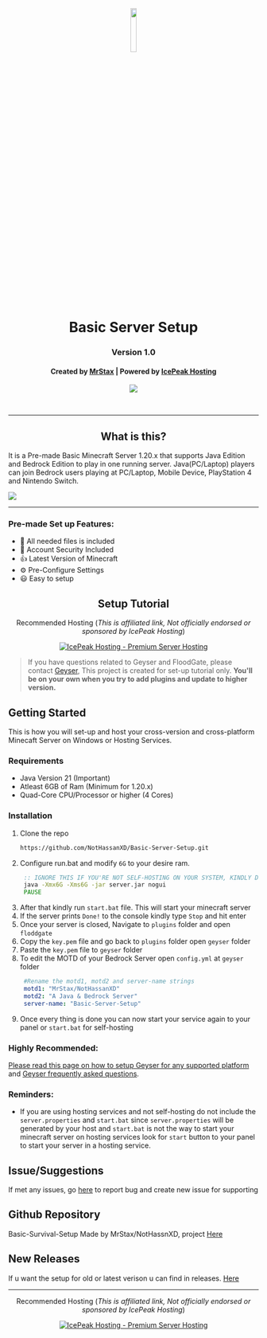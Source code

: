 <div align="center">
<img src="https://lh3.googleusercontent.com/HbmlfI9ZwNYN0J9S68DCWR3EipDC0Uz-s1PAYAC-YRUWOmmAirqEqTSsQ0bX9di01z0" width="15%"/></a>
  <h1>Basic Server Setup</h1>

  <h3>Version 1.0</h3>

  <h4>Created by <a href="https://discord.gg/2VxMar6Q8n">MrStax</a> | Powered by <a href="https://discord.gg/TftXrjfkpu">IcePeak Hosting</a> </h4>

 
<!-- [![ko-fi](https://ko-fi.com/img/githubbutton_sm.svg)](https://ko-fi.com/B0B14A4MU) -->
<!-- <a href="https://discordbotlist.com/bots/814580247973986314"><img src="https://discordbotlist.com/api/v1/bots/814580247973986314/widget"></a> -->
<!-- [![support][support-image]][support-invite]-->

 <p align="center">
             <img src="https://media.discordapp.net/attachments/1159205139333259414/1258368486565220393/image.png?ex=6687ca7a&is=668678fa&hm=2673403c045c780855d3ac6a0a6cf182f5176f76786f1146350a479796021488&=&format=webp&quality=lossless"/>
         </p>




 <br>

</div>

---

<h2 align="center">What is this?</h2>

It is a Pre-made Basic Minecraft Server 1.20.x that supports Java Edition and Bedrock Edition to play in one running server. Java(PC/Laptop) players can join Bedrock users playing at PC/Laptop, Mobile Device, PlayStation 4 and Nintendo Switch.

<img src="https://i.ytimg.com/vi/erLCVRsySy8/maxresdefault.jpg"/>

---

### Pre-made Set up Features:
- :file_folder: All needed files is included
- :cop: Account Security Included
- :+1: Latest Version of Minecraft
- ⚙ Pre-Configure Settings
- :smiley: Easy to setup


<h2 align="center">Setup Tutorial</h2>

<div align="center">
<p>Recommended Hosting (<i>This is affiliated link, Not officially endorsed or sponsored by IcePeak Hosting</i>)</p>
  <a href="https://discord.gg/TftXrjfkpu"><img alt="IcePeak Hosting - Premium Server Hosting" src="https://cdn.discordapp.com/attachments/1053297331707056158/1258125027149086912/standard.gif?ex=6686e7bd&is=6685963d&hm=68d9fff756affe808b924f57e90f64eb439e68725991050a36a3a38ce9f79c80&"></a>
</div>

> If you have questions related to Geyser and FloodGate, please contact [Geyser](https://discord.gg/geysermc), This project is created for set-up tutorial only. **You'll be on your own when you try to add plugins and update to higher version.**


## Getting Started
This is how you will set-up and host your cross-version and cross-platform Minecaft Server on Windows or Hosting Services.


### Requirements

- Java Version 21 (Important)
- Atleast 6GB of Ram (Minimum for 1.20.x)
- Quad-Core CPU/Processor or higher (4 Cores)

### Installation
1. Clone the repo
   ```sh
   https://github.com/NotHassanXD/Basic-Server-Setup.git
   ```
2. Configure run.bat and modify `6G` to your desire ram.
   ```bat
    :: IGNORE THIS IF YOU'RE NOT SELF-HOSTING ON YOUR SYSTEM, KINDLY DON'T INCLUDE THIS FILE!
    java -Xmx6G -Xms6G -jar server.jar nogui
    PAUSE
   ```
3. After that kindly run `start.bat` file. This will start your minecraft server
4. If the server prints `Done!` to the console kindly type `Stop` and hit enter
5. Once your server is closed, Navigate to `plugins` folder and open `floddgate`
6. Copy the `key.pem` file and go back to `plugins` folder open `geyser` folder
7. Paste the `key.pem` file to `geyser` folder
8. To edit the MOTD of your Bedrock Server open `config.yml` at `geyser` folder
   ```yml
    #Rename the motd1, motd2 and server-name strings
    motd1: "MrStax/NotHassanXD"
    motd2: "A Java & Bedrock Server"
    server-name: "Basic-Server-Setup"
   ```
9. Once every thing is done you can now start your service again to your panel or `start.bat` for self-hosting

### Highly Recommended:
[Please read this page on how to setup Geyser for any supported platform](https://github.com/GeyserMC/Geyser/wiki/Setup) and [Geyser frequently asked questions](https://github.com/GeyserMC/Geyser/wiki/FAQ).


### Reminders:

- If you are using hosting services and not self-hosting do not include the `server.properties` and `start.bat` since `server.properties` will be generated by your host and `start.bat` is not the way to start your minecraft server on hosting services look for `start` button to your panel to start your server in a hosting service.

## Issue/Suggestions

If met any issues, go [here](https://github.com/NotHassanXD/Basic-Server-Setup/issues) to report bug and create new issue for supporting

## Github Repository

Basic-Survival-Setup Made by MrStax/NotHassnXD, project [Here](https://github.com/NotHassanXD/Basic-Survival-Setup/)

## New Releases

If u want the setup for old or latest verison u can find in releases. [Here](https://github.com/NotHassanXD/Basic-Server-Setup/releases)

---

<div align="center">
<p>Recommended Hosting (<i>This is affiliated link, Not officially endorsed or sponsored by IcePeak Hosting</i>)</p>
   <a href="https://discord.gg/TftXrjfkpu"><img alt="IcePeak Hosting - Premium Server Hosting" src="https://cdn.discordapp.com/attachments/1053297331707056158/1258125027149086912/standard.gif?ex=6686e7bd&is=6685963d&hm=68d9fff756affe808b924f57e90f64eb439e68725991050a36a3a38ce9f79c80&"></a>
</div>

[support-invite]: https://discord.gg/2VxMar6Q8n
